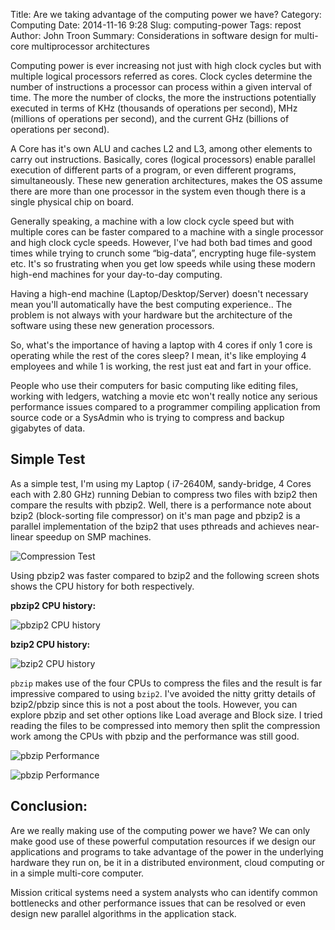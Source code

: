 Title: Are we taking advantage of the computing power we have? 
Category: Computing
Date: 2014-11-16 9:28
Slug: computing-power
Tags: repost
Author: John Troon
Summary: Considerations in software design for multi-core multiprocessor architectures



Computing power is ever increasing not just with high clock cycles but with multiple logical processors referred as cores. Clock cycles determine the number of instructions a processor can process within a given interval of time. The more the number of clocks, the more the instructions potentially executed in terms of KHz (thousands of operations per second), MHz (millions of operations per second), and the current GHz (billions of operations per second).

A Core has it's own ALU and caches L2 and L3, among other elements to carry out instructions. Basically, cores (logical processors) enable parallel execution of different parts of a program, or even different programs, simultaneously. These new generation architectures, makes the OS assume there are more than one processor in the system even though there is a single physical chip on board.

Generally speaking, a machine with a low clock cycle speed but with multiple cores can be faster compared to a machine with a single processor and high clock cycle speeds. However, I've had both bad times and good times while trying to crunch some “big-data”, encrypting huge file-system etc. It's so frustrating when you get low speeds while using these modern high-end machines for your day-to-day computing.

Having a high-end machine (Laptop/Desktop/Server) doesn't necessary mean you'll automatically have the best computing experience.. The problem is not always with your hardware but the architecture of the software using these new generation processors.

So, what's the importance of having a laptop with 4 cores if only 1 core is operating while the rest of the cores sleep? I mean, it's like employing 4 employees and while 1 is working, the rest just eat and fart in your office.

People who use their computers for basic computing like editing files, working with ledgers, watching a movie etc won't really notice any serious performance issues compared to a programmer compiling application from source code or a SysAdmin who is trying to compress and backup gigabytes of data.

## Simple Test

As a simple test, I'm using my Laptop ( i7-2640M, sandy-bridge, 4 Cores each with 2.80 GHz) running Debian to compress two files with bzip2 then compare the results with pbzip2. Well, there is a performance note about bzip2 (block-sorting file compressor) on it's man page and pbzip2 is a parallel implementation of the bzip2 that uses pthreads and achieves near-linear speedup on SMP machines.

![Compression Test](/images/1.png)

Using pbzip2 was faster compared to bzip2 and the following screen shots shows the CPU history for both respectively.

**pbzip2 CPU history:**

![pbzip2 CPU history](/images/2.png)


**bzip2 CPU history:**

![bzip2 CPU history](/images/3.png)

`pbzip` makes use of the four CPUs to compress the files and the result is far impressive compared to using `bzip2`. I've avoided the nitty gritty details of bzip2/pbzip since this is not a post about the tools. However, you can explore pbzip and set other options like Load average and Block size. I tried reading the files to be compressed into memory then split the compression work among the CPUs with pbzip and the performance was still good.

![pbzip Performance](/images/4.png)


![pbzip Performance](/images/5.png)


## Conclusion:

Are we really making use of the computing power we have?
We can only make good use of these powerful computation resources if we design our applications and programs to take advantage of the power in the underlying hardware they run on, be it in a distributed environment, cloud computing or in a simple multi-core computer.

Mission critical systems need a system analysts who can identify common bottlenecks and other performance issues that can be resolved or even design new parallel algorithms in the application stack.
